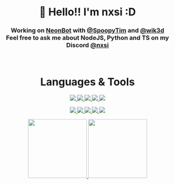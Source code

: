 <h1 align="center">
    👋 Hello!! I'm nxsi :D
</h1>
<h3 align="center">  
    Working on <a target="_blank" href="https://neonbot.xyz/">NeonBot</a> with <a target="_blank" href="https://github.com/spoopytim">@SpoopyTim</a> and <a target="_blank" href="https://github.com/wik3d">@wik3d</a><br>
    Feel free to ask me about NodeJS, Python and TS on my Discord <a href="https://discordapp.com/users/852851914005544960">@nxsi</a>
</h3>
<br>
<h1 align="center">
    Languages & Tools
</h1>
<p align="center">
  <a href="https://www.mongodb.com/" target="_blank">
    <img src="https://img.shields.io/badge/MongoDB-4EA94B?style=for-the-badge&logo=mongodb&logoColor=e5e8cd&color=3a3a3b" />
  </a>
  <a href="https://www.mysql.com/" target="_blank">
    <img src="https://img.shields.io/badge/MySQL-00000F?style=for-the-badge&logo=mysql&logoColor=e5e8cd&color=3a3a3b" />
  </a>
  <a href="https://www.javascript.com/" target="_blank">
    <img src="https://img.shields.io/badge/JavaScript-F7DF1E?style=for-the-badge&logo=JavaScript&logoColor=e5e8cd&color=3a3a3b" />
  </a>
  <a href="https://nodejs.org/en" target="_blank">
    <img src="https://img.shields.io/badge/Node.js-43853D?style=for-the-badge&logo=node.js&logoColor=e5e8cd&color=3a3a3b" />
  </a>
  <a href="https://www.typescriptlang.org/" target="_blank">
    <img src="https://img.shields.io/badge/TypeScript-007ACC?style=for-the-badge&logo=typescript&logoColor=e5e8cd&color=3a3a3b" />
  </a>
</p>

<p align="center">
  <a href="https://www.python.org/" target="_blank">
    <img src="https://img.shields.io/badge/Python-14354C?style=for-the-badge&logo=python&logoColor=e5e8cd&color=3a3a3b" />
  </a>
  <a href="https://www.npmjs.com/" target="_blank">
    <img src="https://img.shields.io/badge/npm-CB3837?style=for-the-badge&logo=npm&logoColor=e5e8cd&color=3a3a3b" />
  </a>
  <a href="https://open.spotify.com/user/31valee2hqbku52zwjzqbqnfuq2q?si=aaddc9fdc4074cfc" target="_blank">
    <img src="https://img.shields.io/badge/Spotify-1ED760?&style=for-the-badge&logo=spotify&logoColor=e5e8cd&color=3a3a3b" />
  </a>
  <a href="https://www.last.fm/user/nxsii" target="_blank">
    <img src="https://img.shields.io/badge/last.fm-D51007?style=for-the-badge&logo=last.fm&logoColor=e5e8cd&color=3a3a3b" />
  </a>
  <a href="https://code.visualstudio.com/" target="_blank">
    <img src="https://img.shields.io/badge/Visual_Studio_Code-0078D4?style=for-the-badge&logo=visual%20studio%20code&logoColor=e5e8cd&color=3a3a3b" />
  </a>
</p>

<p align="center">
  <a href="https://readme-stats-eta-steel.vercel.app/api/top-langs/?username=n-xsi&layout=compact&bg_color=3a3a3b&text_color=e5e8cd&title_color=e5e8cd">
    <img height=160 src="https://readme-stats-eta-steel.vercel.app/api/top-langs/?username=n-xsi&layout=compact&bg_color=3a3a3b&text_color=e5e8cd&title_color=e5e8cd&border_radius=0" />
  </a>
  <a href="https://readme-stats-eta-steel.vercel.app/api?username=n-xsi&layout=compact&bg_color=3a3a3b&text_color=e5e8cd&title_color=e5e8cd&rank_icon=github&border_color=e5e8cd">
    <img height=160 src="https://readme-stats-eta-steel.vercel.app/api?username=n-xsi&layout=compact&bg_color=3a3a3b&text_color=e5e8cd&title_color=e5e8cd&rank_icon=github&border_radius=0&border_color=e5e8cd&hide=stars" />
  </a>
</p>
